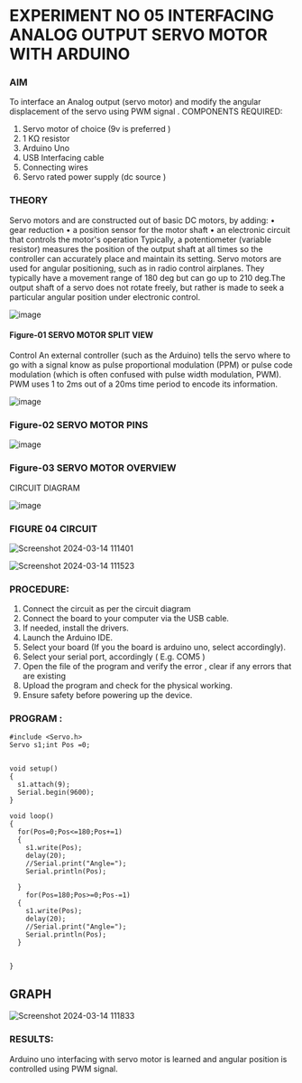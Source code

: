 # EXPERIMENT NO 05 INTERFACING ANALOG OUTPUT SERVO MOTOR WITH ARDUINO

### AIM
To interface an Analog output (servo motor) and modify the angular displacement of the servo using PWM signal .
COMPONENTS REQUIRED:
1.	Servo motor of choice (9v is preferred )
2.	1 KΩ resistor 
3.	Arduino Uno 
4.	USB Interfacing cable 
5.	Connecting wires 
6.	Servo rated power supply (dc source )


### THEORY
Servo motors and are constructed out of basic DC motors, by adding:
•	 gear reduction
•	 a position sensor for the motor shaft
•	 an electronic circuit that controls the motor's operation
Typically, a potentiometer (variable resistor) measures the position of the output shaft at all times so the controller can accurately place and maintain its setting.
Servo motors are used for angular positioning, such as in radio control airplanes.  They typically have a movement range of 180 deg but can go up to 210 deg.The output shaft of a servo does not rotate freely, but rather is made to seek a particular angular position under electronic control. 


![image](https://user-images.githubusercontent.com/36288975/163544439-1f477927-fcd4-42f0-9ce4-c863fdbf1210.png)



#### Figure-01 SERVO MOTOR SPLIT VIEW 
Control 
An external controller (such as the Arduino) tells the servo where to go with a signal know as pulse proportional modulation (PPM) or pulse code modulation (which is often confused with pulse width modulation, PWM). PWM uses 1 to 2ms out of a 20ms time period to encode its information.
 
 
 ![image](https://user-images.githubusercontent.com/36288975/163544482-3027136f-7135-4f3d-a23f-8dc2fe04194d.png)

### Figure-02 SERVO MOTOR PINS

 ![image](https://user-images.githubusercontent.com/36288975/163544513-ca497421-e6ba-4f91-871f-5cfba77f22a8.png)


### Figure-03 SERVO MOTOR OVERVIEW 

 


 





CIRCUIT DIAGRAM
 
 
 ![image](https://user-images.githubusercontent.com/36288975/163544618-6eb8a7b5-7f1a-428a-8d9f-fd899b145efb.png)

### FIGURE 04 CIRCUIT 

![Screenshot 2024-03-14 111401](https://github.com/Srikaavyaathamizh/EXPERIMENT-NO--05-INTERFACING-ANALOG-OUTPUT-SERVO-MOTOR-WITH-ARDUINO-/assets/144870938/d5d8e603-a3ad-4cfb-b15f-1157acd6c376)

![Screenshot 2024-03-14 111523](https://github.com/Srikaavyaathamizh/EXPERIMENT-NO--05-INTERFACING-ANALOG-OUTPUT-SERVO-MOTOR-WITH-ARDUINO-/assets/144870938/8280b084-9e06-48c6-aff8-494f14647249)



### PROCEDURE:
1.	Connect the circuit as per the circuit diagram 
2.	Connect the board to your computer via the USB cable.
3.	If needed, install the drivers.
4.	Launch the Arduino IDE.
5.	Select your board (If you the board is arduino uno, select accordingly).
6.	Select your serial port, accordingly ( E.g. COM5 )
7.	Open the file of the program  and verify the error , clear if any errors that are existing 
8.	Upload the program and check for the physical working. 
9.	Ensure safety before powering up the device.


### PROGRAM :
```
#include <Servo.h>
Servo s1;int Pos =0;


void setup()
{
  s1.attach(9);
  Serial.begin(9600);
}

void loop()
{
  for(Pos=0;Pos<=180;Pos+=1)
  {
    s1.write(Pos);
    delay(20);
    //Serial.print("Angle=");
    Serial.println(Pos);
        
  }
    for(Pos=180;Pos>=0;Pos-=1)
  {
    s1.write(Pos);
    delay(20);
    //Serial.print("Angle=");
    Serial.println(Pos);
  }

  
}
```


## GRAPH

![Screenshot 2024-03-14 111833](https://github.com/Srikaavyaathamizh/EXPERIMENT-NO--05-INTERFACING-ANALOG-OUTPUT-SERVO-MOTOR-WITH-ARDUINO-/assets/144870938/1afcd3ba-95da-4ff4-b69f-d8bde8eca2f1)

 
### RESULTS: 
Arduino uno interfacing with servo motor is learned and angular position is controlled using PWM signal.
